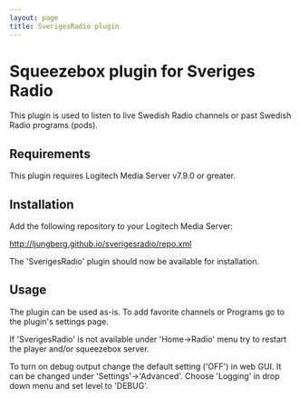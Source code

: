 ```yaml
---
layout: page
title: SverigesRadio plugin
---
```


Squeezebox plugin for Sveriges Radio
=========================================

This plugin is used to listen to live Swedish Radio channels or past Swedish Radio programs (pods).

Requirements
------------

This plugin requires Logitech Media Server v7.9.0 or greater.

Installation
------------

Add the following repository to your Logitech Media Server:

http://ljungberg.github.io/sverigesradio/repo.xml

The 'SverigesRadio' plugin should now be available for installation.

Usage
-----

The plugin can be used as-is. To add favorite channels or Programs go to the plugin's settings page.

If 'SverigesRadio' is not available under 'Home->Radio' menu try to restart the player and/or squeezebox server.

To turn on debug output change the default setting ('OFF') in web GUI. It can be changed under 'Settings'->'Advanced'. Choose 'Logging' in drop down menu and set level to 'DEBUG'.



